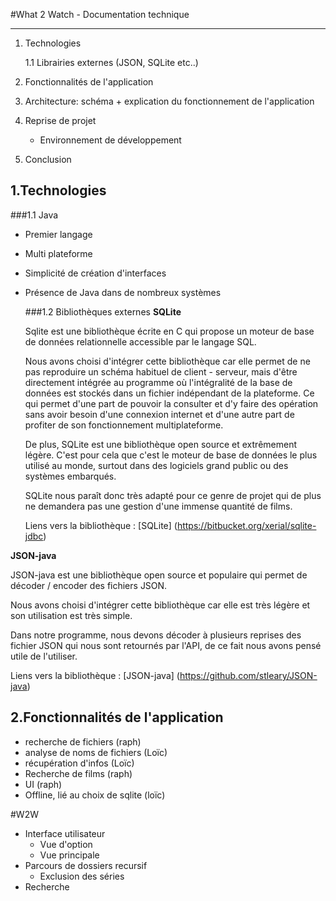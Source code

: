 #What 2 Watch - Documentation technique
***
1. Technologies

    1.1 Librairies externes (JSON, SQLite etc..)

2. Fonctionnalités de l'application

3. Architecture: schéma + explication du fonctionnement de l'application

4. Reprise de projet
    - Environnement de développement

5. Conclusion



## 1.Technologies

  ###1.1 Java
- Premier langage
- Multi plateforme
- Simplicité de création d'interfaces
- Présence de Java dans de nombreux systèmes

  ###1.2 Bibliothèques externes
  **SQLite**

  Sqlite est une bibliothèque écrite en C qui propose un moteur de base de données relationnelle accessible par le langage SQL.

  Nous avons choisi d'intégrer cette bibliothèque car elle permet de ne pas reproduire un schéma habituel de client - serveur, mais d'être directement intégrée au programme où l'intégralité de la base de données est stockés dans un fichier indépendant de la plateforme. Ce qui permet d'une part de pouvoir la consulter et d'y faire des opération sans avoir besoin d'une connexion internet et d'une autre part de profiter de son fonctionnement multiplateforme.

  De plus, SQLite est une bibliothèque open source et extrêmement légère. C'est pour cela que c'est le moteur de base de données le plus utilisé au monde, surtout dans des logiciels grand public ou des systèmes embarqués. 

  SQLite nous paraît donc très adapté pour ce genre de projet qui de plus ne demandera pas une gestion d'une immense quantité de films.

  Liens vers la bibliothèque : [SQLite] (https://bitbucket.org/xerial/sqlite-jdbc)

 **JSON-java**

  JSON-java est une bibliothèque open source et populaire qui permet de décoder / encoder des fichiers JSON.

  Nous avons choisi d'intégrer cette bibliothèque car elle est très légère et son utilisation est très simple.

  Dans notre programme, nous devons décoder à plusieurs reprises des fichier JSON qui nous sont retournés par l'API, de ce fait nous avons pensé utile de l'utiliser.

  Liens vers la bibliothèque : [JSON-java] (https://github.com/stleary/JSON-java)


## 2.Fonctionnalités de l'application
- recherche de fichiers (raph)
- analyse de noms de fichiers (Loïc)
- récupération d'infos (Loïc)
- Recherche de films (raph)
- UI (raph)
- Offline, lié au choix de sqlite (loïc)




#W2W
- Interface utilisateur
    - Vue d'option
    - Vue principale
- Parcours de dossiers recursif
    - Exclusion des séries
- Recherche
